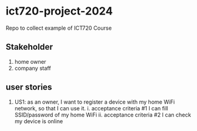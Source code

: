 # ict720-project-2024
Repo to collect example of ICT720 Course


## Stakeholder
1. home owner
2. company staff

## user stories
1. US1: as an owner, I want to register a device with my home WiFi network, so that I can use it.
     i. acceptance criteria #1 I can fill SSID/password of my home WiFi
     ii. acceptance criteria #2 I can check my device is online
